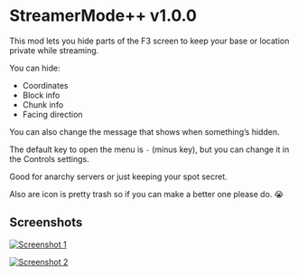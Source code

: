 # StreamerMode++ v1.0.0

This mod lets you hide parts of the F3 screen to keep your base or location private while streaming.

You can hide:
- Coordinates  
- Block info  
- Chunk info  
- Facing direction  

You can also change the message that shows when something’s hidden.

The default key to open the menu is `-` (minus key), but you can change it in the Controls settings.

Good for anarchy servers or just keeping your spot secret.

Also are icon is pretty trash so if you can make a better one please do. 😭

## Screenshots
[![Screenshot 1](https://i.ibb.co/bMgHz2mY/SS1.png)](https://ibb.co/PvZTw9J)

[![Screenshot 2](https://i.ibb.co/hxhnv2n3/SS2.png)](https://ibb.co/bjqynNyc)

